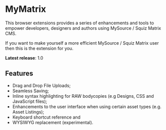 MyMatrix
======================================================================================================================

This browser extensions provides a series of enhancements and tools to empower developers, designers and authors using MySource / Squiz Matrix CMS.

If you want to make yourself a more efficient MySource / Squiz Matrix user then this is the extension for you.

**Latest release**: 1.0

Features
--------

* Drag and Drop File Uploads;
* Seamless Saving;
* Inline syntax highlighting for RAW bodycopies (e.g Designs, CSS and JavaScript files);
* Enhancements to the user interface when using certain asset types (e.g. Asset Listings);
* Keyboard shortcut reference and
* WYSIWYG replacement (experimental).